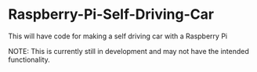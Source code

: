 # Raspberry-Pi-Self-Driving-Car
This will have code for making a self driving car with a Raspberry Pi


NOTE: This is currently still in development and may not have the intended functionality.